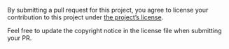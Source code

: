 By submitting a pull request for this project, you agree to license your contribution to this project under [the project’s license](./License.md).

Feel free to update the copyright notice in the license file when submitting your PR.
